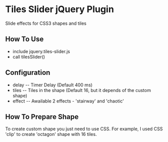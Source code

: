 # Tiles Slider jQuery Plugin

Slide effects for CSS3 shapes and tiles

## How To Use

- include jquery.tiles-slider.js
- call tilesSlider()

## Configuration

- delay -- Timer Delay (Default 400 ms)
- tiles -- Tiles in the shape (Default 16, but it depends of the custom shape)
- effect -- Awailable 2 effects - 'stairway' and 'chaotic'

## How To Prepare Shape

To create custom shape you just need to use CSS.
For example, I used CSS 'clip' to create 'octagon' shape with 16 tiles.